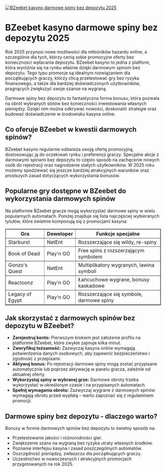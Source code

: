 [![BZeebet kasyno darmowe spiny bez depozytu 2025](https://123-caf.pages.dev/gitsignup.png)](https://vrmoo.ru/Bt82HjjY)

<h1>BZeebet kasyno darmowe spiny bez depozytu 2025</h1> <p>Rok 2025 przynosi nowe możliwości dla miłośników hazardu online, a szczególnie dla tych, którzy cenią sobie promocyjne oferty bez konieczności wpłacania depozytu. BZeebet kasyno to jedna z platform, która wyróżnia się na rynku właśnie dzięki darmowym spinom bez depozytu. Tego typu promocje są idealnym rozwiązaniem dla początkujących graczy, którzy chcą przetestować gry bez ryzyka finansowego, a także dla bardziej doświadczonych użytkowników, pragnących zwiększyć swoje szanse na wygraną.</p>  <p>Darmowe spiny bez depozytu to fantastyczna forma bonusu, która pozwala na obrót wybranych slotów bez konieczności inwestowania własnych pieniędzy. Dzięki nim można odkrywać nowości, doskonalić strategie oraz budować doświadczenie w środowisku kasyna online.</p>  <h2>Co oferuje BZeebet w kwestii darmowych spinów?</h2> <p>BZeebet kasyno regularnie odświeża swoją ofertę promocyjną, dostosowując ją do oczekiwań rynku i preferencji graczy. Specjalne akcje z darmowymi spinami bez depozytu to często sposób na zachęcenie nowych osób do rejestracji oraz nagrodzenie stałych użytkowników. W 2025 roku możemy spodziewać się jeszcze bardziej atrakcyjnych warunków oraz prostszych zasad dotyczących wykorzystania bonusów.</p>  <h2>Popularne gry dostępne w BZeebet do wykorzystania darmowych spinów</h2> <p>Na platformie BZeebet gracze mogą wykorzystać darmowe spiny w wielu popularnych automatach. Poniżej znajduje się lista najczęściej wybieranych tytułów, które świetnie komponują się z promocjami kasyna:</p>  <table border="1" cellspacing="0" cellpadding="6">   <thead>     <tr>       <th>Gra</th>       <th>Deweloper</th>       <th>Funkcje specjalne</th>     </tr>   </thead>   <tbody>     <tr>       <td>Starburst</td>       <td>NetEnt</td>       <td>Rozszerzające się wildy, re-spiny</td>     </tr>     <tr>       <td>Book of Dead</td>       <td>Play'n GO</td>       <td>Free spins z rozszerzającym symbolem</td>     </tr>     <tr>       <td>Gonzo's Quest</td>       <td>NetEnt</td>       <td>Multiplikatory wygranych, lawina symboli</td>     </tr>     <tr>       <td>Reactoonz</td>       <td>Play'n GO</td>       <td>Łańcuchowe wygrane, bonusy kaskadowe</td>     </tr>     <tr>       <td>Legacy of Egypt</td>       <td>Play'n GO</td>       <td>Rozszerzające się symbole, darmowe spiny</td>     </tr>   </tbody> </table>  <h2>Jak skorzystać z darmowych spinów bez depozytu w BZeebet?</h2> <ul>   <li><strong>Zarejestruj konto:</strong> Pierwszym krokiem jest założenie profilu na platformie BZeebet, które zwykle zajmuje kilka minut.</li>   <li><strong>Zweryfikuj tożsamość:</strong> Zazwyczaj kasyna online wymagają potwierdzenia danych osobowych, aby zapewnić bezpieczeństwo i zgodność z przepisami.</li>   <li><strong>Aktywuj bonus:</strong> Po rejestracji darmowe spiny mogą zostać przypisane automatycznie lub poprzez aktywację w panelu gracza, zależnie od aktualnej oferty.</li>   <li><strong>Wykorzystaj spiny w wybranej grze:</strong> Darmowe obroty trzeba wykorzystać w określonym czasie i na przypisanych automatach.</li>   <li><strong>Spełnij wymagania obrotu:</strong> Zazwyczaj wygrane z darmowych spinów wymagają obrotu przed wypłatą – warto zapoznać się z regulaminem promocji.</li> </ul>  <h2>Darmowe spiny bez depozytu - dlaczego warto?</h2> <p>Bonusy w formie darmowych spinów bez depozytu to świetny sposób na:</p> <ul>   <li>Przetestowanie jakości i różnorodności gier.</li>   <li>Zwiększenie szans na wygraną bez ryzyka utraty własnych środków.</li>   <li>Poznanie interfejsu kasyna i zasad poszczególnych automatów.</li>   <li>Oszczędność pieniędzy, zwłaszcza dla początkujących graczy.</li>   <li>Uczestnictwo w nowoczesnych i atrakcyjnych promocjach przygotowanych na rok 2025.</li> </ul>